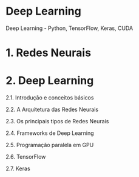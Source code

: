 # Deep Learning <br>

Deep Learning - Python, TensorFlow, Keras, CUDA  <br>

# 1. Redes Neurais <br>

# 2. Deep Learning  <br>

2.1. Introdução e conceitos básicos  <br> 

2.2. A Arquitetura das Redes Neurais  <br>

2.3. Os principais tipos de Redes Neurais  <br>

2.4. Frameworks de Deep Learning  <br>

2.5. Programação paralela em GPU  <br>

2.6. TensorFlow  <br>

2.7. Keras  <br>
